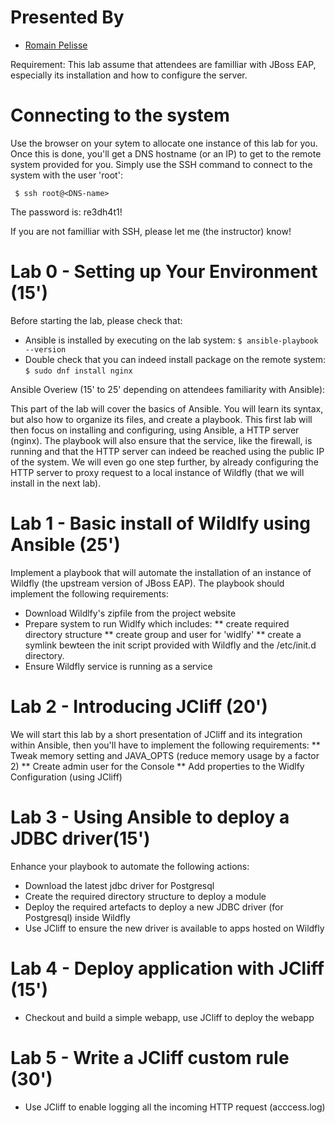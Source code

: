 Presented By
===

* [Romain Pelisse](https://github.com/rpelisse)

Requirement: This lab assume that attendees are familliar with JBoss EAP, especially its installation and how to configure the server.

Connecting to the system
===

Use the browser on your sytem to allocate one instance of this lab for you. Once this is done, you'll get a DNS hostname (or an IP) to get to the remote system provided for you. Simply use the SSH command to connect to the system with the user 'root':

``` $ ssh root@<DNS-name>```

The password is: re3dh4t1!

If you are not familliar with SSH, please let me (the instructor) know!

Lab 0 - Setting up Your Environment (15')
====

Before starting the lab, please check that:
* Ansible is installed by executing on the lab system:
```$ ansible-playbook --version```
* Double check that you can indeed install package on the remote system:
```$ sudo dnf install nginx```

Ansible Overiew (15' to 25' depending on attendees familiarity with Ansible):

This part of the lab will cover the basics of Ansible. You will learn its syntax, but also how to organize its files, and create a playbook. This first lab will then focus on installing and configuring, using Ansible, a HTTP server (nginx). The playbook will also ensure that the service, like the firewall, is running and that the HTTP server can indeed be reached using the public IP of the system. We will even go one step further, by already configuring the HTTP server to proxy request to a local instance of Wildfly (that we will install in the next lab).

Lab 1 - Basic install of Wildlfy using Ansible (25')
===

Implement a playbook that will automate the installation of an instance of Wildfly (the upstream version of JBoss EAP). The playbook should implement the following requirements:

* Download Wildlfy's zipfile from the project website
* Prepare system to run Widlfy which includes:
** create required directory structure
** create group and user for 'widlfy'
** create a symlink bewteen the init script provided with Wildfly and the /etc/init.d directory.
* Ensure Wildfly service is running as a service

Lab 2 - Introducing JCliff (20')
===

We will start this lab by a short presentation of JCliff and its integration within Ansible, then you'll have to implement the following requirements:
** Tweak memory setting and JAVA_OPTS (reduce memory usage by a factor 2)
** Create admin user for the Console
** Add properties to the Widlfy Configuration (using JCliff)

Lab 3 - Using Ansible to deploy a JDBC driver(15')
===

Enhance your playbook to automate the following actions:

* Download the latest jdbc driver for Postgresql
* Create the required directory structure to deploy a module
* Deploy the required artefacts to deploy a new JDBC driver (for Postgresql) inside Wildfly
* Use JCliff to ensure the new driver is available to apps hosted on Wildfly

Lab 4 - Deploy application with JCliff (15')
===

* Checkout and build a simple webapp, use JCliff to deploy the webapp

Lab 5 - Write a JCliff custom rule (30')
===

* Use JCliff to enable logging all the incoming HTTP request (acccess.log)
